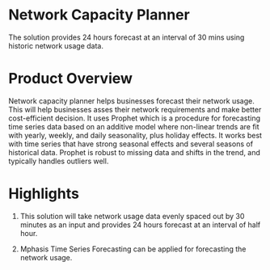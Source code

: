 # Network Capacity Planner
The solution provides 24 hours forecast at an interval of 30 mins using historic network usage data.

# Product Overview
Network capacity planner helps businesses forecast their network usage. This will help businesses asses their network requirements and make better cost-efficient decision. It uses Prophet which is a procedure for forecasting time series data based on an additive model where non-linear trends are fit with yearly, weekly, and daily seasonality, plus holiday effects. It works best with time series that have strong seasonal effects and several seasons of historical data. Prophet is robust to missing data and shifts in the trend, and typically handles outliers well.

# Highlights
1. This solution will take network usage data evenly spaced out by 30 minutes as an input and provides 24 hours forecast at an interval of half hour.

2. Mphasis Time Series Forecasting can be applied for forecasting the network usage.

